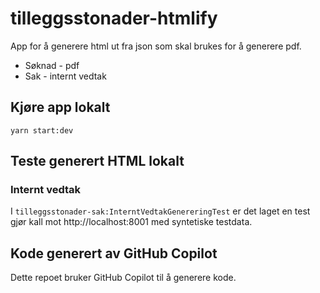 # tilleggsstonader-htmlify

App for å generere html ut fra json som skal brukes for å generere pdf.

- Søknad - pdf
- Sak - internt vedtak

## Kjøre app lokalt

`yarn start:dev`

## Teste generert HTML lokalt

### Internt vedtak

I `tilleggsstonader-sak:InterntVedtakGenereringTest` er det laget en test gjør kall mot http://localhost:8001 med
syntetiske testdata. 

## Kode generert av GitHub Copilot
Dette repoet bruker GitHub Copilot til å generere kode.